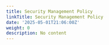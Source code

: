 ```yaml
---
title: Security Management Policy
linkTitle: Security Management Policy
date: '2025-05-01T21:06:00Z'
weight: 0
description: No content
---
```



